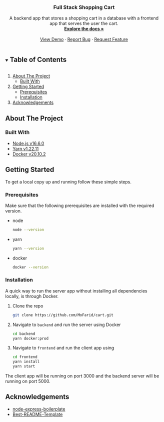 <!--
*** Thanks for checking out the Best-README-Template. If you have a suggestion
*** that would make this better, please fork the repo and create a pull request
*** or simply open an issue with the tag "enhancement".
*** Thanks again! Now go create something AMAZING! :D
***
***
***
*** To avoid retyping too much info. Do a search and replace for the following:
*** github_username, repo_name, twitter_handle, email, project_title, project_description
-->

<!-- PROJECT SHIELDS -->
<!--
*** I'm using markdown "reference style" links for readability.
*** Reference links are enclosed in brackets [ ] instead of parentheses ( ).
*** See the bottom of this document for the declaration of the reference variables
*** for contributors-url, forks-url, etc. This is an optional, concise syntax you may use.
*** https://www.markdownguide.org/basic-syntax/#reference-style-links
-->

<!-- PROJECT LOGO -->
<br />
<p align="center">
  <h3 align="center">Full Stack Shopping Cart</h3>

  <p align="center">
    A backend app that stores a shopping cart in a database with a frontend app that serves the user the cart.
    <br />
    <a href="https://github.com/MoFarid/cart"><strong>Explore the docs »</strong></a>
    <br />
    <br />
    <a href="https://github.com/MoFarid/cart">View Demo</a>
    ·
    <a href="https://github.com/MoFarid/cart/issues">Report Bug</a>
    ·
    <a href="https://github.com/MoFarid/cart/issues">Request Feature</a>
  </p>
</p>

<!-- TABLE OF CONTENTS -->
<details open="open">
  <summary><h2 style="display: inline-block">Table of Contents</h2></summary>
  <ol>
    <li>
      <a href="#about-the-project">About The Project</a>
      <ul>
        <li><a href="#built-with">Built With</a></li>
      </ul>
    </li>
    <li>
      <a href="#getting-started">Getting Started</a>
      <ul>
        <li><a href="#prerequisites">Prerequisites</a></li>
        <li><a href="#installation">Installation</a></li>
      </ul>
    </li>
    <li><a href="#acknowledgements">Acknowledgements</a></li>
  </ol>
</details>

<!-- ABOUT THE PROJECT -->

## About The Project

### Built With

- [Node.js v16.6.0](https://nodejs.org/)
- [Yarn v1.22.11](https://yarnpkg.com/)
- [Docker v20.10.2](https://www.docker.com/)

<!-- GETTING STARTED -->

## Getting Started

To get a local copy up and running follow these simple steps.

### Prerequisites

Make sure that the following prerequisites are installed with the required version.

- node
  ```sh
  node --version
  ```
- yarn

  ```sh
  yarn --version
  ```

- docker
  ```sh
  docker --version
  ```

### Installation

A quick way to run the server app without installing all dependencies locally, is through Docker.

1. Clone the repo
   ```sh
   git clone https://github.com/MoFarid/cart.git
   ```
2. Navigate to `backend` and run the server using Docker
   ```sh
   cd backend
   yarn docker:prod
   ```
3. Navigate to `frontend` and run the client app using
   ```sh
   cd frontend
   yarn install
   yarn start
   ```

The client app will be running on port 3000 and the backend server will be running on port 5000.

<!-- ACKNOWLEDGEMENTS -->

## Acknowledgements

- [node-express-boilerplate](https://github.com/hagopj13/node-express-boilerplate)
- [Best-README-Template](https://github.com/othneildrew/Best-README-Template)

<!-- MARKDOWN LINKS & IMAGES -->
<!-- https://www.markdownguide.org/basic-syntax/#reference-style-links -->
